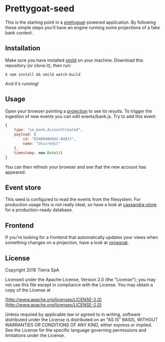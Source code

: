 # Prettygoat-seed

This is the starting point in a [prettygoat](https://github.com/tierratelematics/prettygoat)-powered application.
By following these simple steps you'll have an engine running some projections of a fake bank context.

## Installation

Make sure you have installed [smild](https://github.com/mtfranchetto/smild) on your machine.
Download this repository (or clone it), then run:

`
$ npm install && smild watch-build
`

And it's running!

## Usage

Open your browser pointing a [projection](http://localhost:3000/projections/accounts/list) to see its results.
To trigger the ingestion of new events you can edit events/bank.js. Try to add this event:

```javascript
{
    type: "io.bank.AccountCreated",
    payload: {
        id: "8340948HSHS-8483J",
        name: "Unicredit"
    },
    timestamp: new Date(4)
}
```

You can then refresh your browser and see that the new account has appeared.

## Event store

This seed is configured to read the events from the filesystem. For production usage this is not really ideal, so have a look at [cassandra-store](https://github.com/tierratelematics/prettygoat-cassandra-store) for a production-ready database.

## Frontend

If you're looking for a frontend that automatically updates your views when something changes on a projection, have a look at [ninjagoat](https://github.com/tierratelematics/ninjagoat-seed).

## License

Copyright 2016 Tierra SpA

Licensed under the Apache License, Version 2.0 (the "License");
you may not use this file except in compliance with the License.
You may obtain a copy of the License at

[http://www.apache.org/licenses/LICENSE-2.0](http://www.apache.org/licenses/LICENSE-2.0)

Unless required by applicable law or agreed to in writing, software
distributed under the License is distributed on an "AS IS" BASIS,
WITHOUT WARRANTIES OR CONDITIONS OF ANY KIND, either express or implied.
See the License for the specific language governing permissions and
limitations under the License.